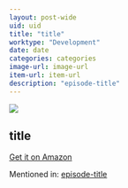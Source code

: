 ```yaml
---
layout: post-wide
uid: uid
title: "title"
worktype: "Development"
date: date
categories: categories
image-url: image-url
item-url: item-url
description: "episode-title"
---
```

<a href="item-url" target="blank"><img src="../../../../img/thumbs/image-url" class="prod-img"></a>
<h2>title</h2>
<p><a href="item-url" target="blank">Get it on Amazon</a><p>
<p>Mentioned in: <a href="episode-url" target="blank">episode-title</a></p>
